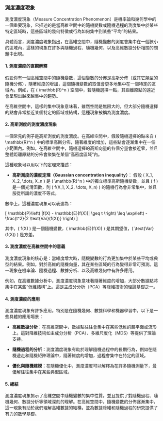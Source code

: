 ### 測度濃度現象

測度濃度現象（Measure Concentration Phenomenon）是機率論和幾何學中的一個重要現象，它描述的是當高維空間中的隨機變數或隨機過程的測度集中於某些特定區域時，這些區域的幾何特徵或行為如何集中到某些“平均”的結果。

具體而言，測度濃度現象指出，在高維空間中，隨機變數的測度會集中在一個狹小的區域內，這樣的現象在許多與隨機過程、隨機幾何、以及高維數據分析相關的問題中出現。

#### 1. 測度濃度的直觀解釋

假設你有一個高維空間中的隨機變數，這個變數的分佈是高斯分佈（或其它類型的隨機分佈），隨著維度的增加，這個隨機變數的取值會更多地集中在一個特定的區域內。例如，在 \( \mathbb{R}^n \) 空間中，若隨機選擇一點，其距離原點的遠近會呈現出越來越集中的趨勢。

在高維空間中，這樣的集中現象意味著，雖然空間是無限大的，但大部分隨機選擇的點會非常接近某個特定的區域或結構，這種現象被稱為測度濃度。

#### 2. 高斯測度的測度濃度現象

一個常見的例子是高斯測度的測度濃度。在高維空間中，假設隨機選擇的點來自 \( \mathbb{R}^n \) 中的標準高斯分佈，隨著維度的增加，這些點會逐漸集中在一個小範圍內。例如，在高維空間中，隨機選擇的高斯向量的各個分量會接近零，並且整體距離原點的分佈會聚集在某個“高密度區域”內。

這種現象可以用以下的定理來描述：

- **高斯測度的濃度定理（Gaussian concentration inequality）**：
  假設 \( X_1, X_2, \dots, X_n \) 是 \( \mathbb{R}^n \) 中的獨立標準高斯隨機變數，並且 \( f \) 是一個光滑函數，則 \( f(X_1, X_2, \dots, X_n) \) 的隨機行為會非常集中，並且服從所謂的濃度不等式。

數學上，這種濃度現象可以表達為：

\[
\mathbb{P}\left( |f(X) - \mathbb{E}[f(X)]| \geq t \right) \leq \exp\left( - \frac{t^2}{2 \text{Var}(f(X))} \right)
\]

其中，\( f(X) \) 是一個隨機變數，\( \mathbb{E}[f(X)] \) 是其期望值，\( \text{Var}(f(X)) \) 是方差。

#### 3. 測度濃度在高維空間中的意義

測度濃度現象的核心是：當維度增大時，隨機變數的行為更加集中於某些平均或典型的結果。例如，對於高維的隨機向量，其在某些區域的行為變得非常可預測。這一現象在機率論、隨機過程、數據分析、以及高維幾何中有許多應用。

例如，在高維數據分析中，測度濃度現象意味著隨著維度的增加，大部分數據點將集中在某些“低維結構”上。這是主成分分析（PCA）等降維技術的理論基礎之一。

#### 4. 測度濃度的應用

測度濃度現象有許多應用，特別是在隨機幾何、數據科學和機器學習中。以下是一些具體的應用場景：

- **高維數據分析**：在高維空間中，數據點往往會集中在某些低維的超平面或流形上。這對降維技術如主成分分析（PCA）、多維尺度化（MDS）等提供了理論支持。
  
- **隨機過程的分析**：測度濃度現象有助於理解隨機過程中的長期行為，例如在隨機遊走和隨機矩陣理論中，隨著維度的增加，過程會集中在特定的區域。

- **優化與隨機建模**：在隨機優化中，測度濃度可以解釋為在許多隨機測量下，最優解往往集中在某些典型區域。

#### 5. 總結

測度濃度現象揭示了高維空間中隨機變數的集中性質，並且提供了對隨機過程、隨機幾何、數據分析等領域深刻的理解。在高維空間中，隨機變數的分佈逐漸集中，這一現象有助於我們理解高維數據的結構，並為數據降維和隨機過程的研究提供了有力的數學基礎。